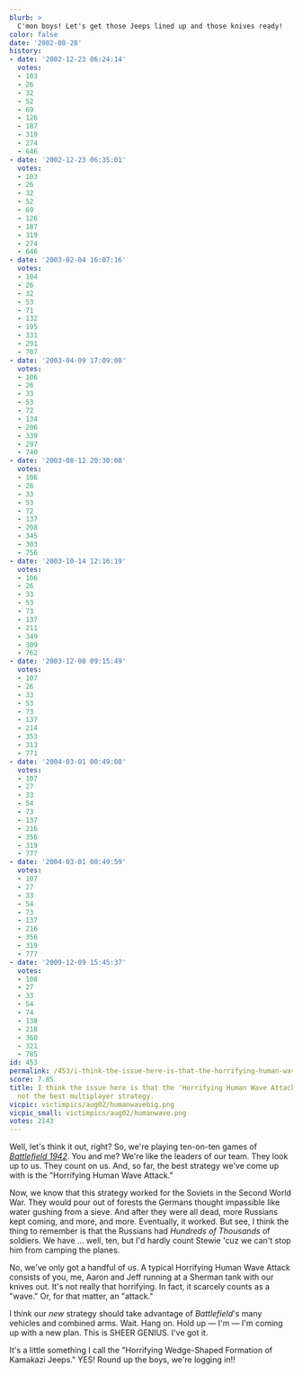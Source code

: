 ```yaml
---
blurb: >
  C'mon boys! Let's get those Jeeps lined up and those knives ready!
color: false
date: '2002-08-28'
history:
- date: '2002-12-23 06:24:14'
  votes:
  - 103
  - 26
  - 32
  - 52
  - 69
  - 126
  - 187
  - 319
  - 274
  - 646
- date: '2002-12-23 06:35:01'
  votes:
  - 103
  - 26
  - 32
  - 52
  - 69
  - 126
  - 187
  - 319
  - 274
  - 646
- date: '2003-02-04 16:07:16'
  votes:
  - 104
  - 26
  - 32
  - 53
  - 71
  - 132
  - 195
  - 331
  - 291
  - 707
- date: '2003-04-09 17:09:00'
  votes:
  - 106
  - 26
  - 33
  - 53
  - 72
  - 134
  - 206
  - 339
  - 297
  - 740
- date: '2003-08-12 20:30:08'
  votes:
  - 106
  - 26
  - 33
  - 53
  - 72
  - 137
  - 208
  - 345
  - 303
  - 756
- date: '2003-10-14 12:16:19'
  votes:
  - 106
  - 26
  - 33
  - 53
  - 73
  - 137
  - 211
  - 349
  - 309
  - 762
- date: '2003-12-08 09:15:49'
  votes:
  - 107
  - 26
  - 33
  - 53
  - 73
  - 137
  - 214
  - 353
  - 313
  - 771
- date: '2004-03-01 00:49:08'
  votes:
  - 107
  - 27
  - 33
  - 54
  - 73
  - 137
  - 216
  - 356
  - 319
  - 777
- date: '2004-03-01 00:49:59'
  votes:
  - 107
  - 27
  - 33
  - 54
  - 73
  - 137
  - 216
  - 356
  - 319
  - 777
- date: '2009-12-09 15:45:37'
  votes:
  - 108
  - 27
  - 33
  - 54
  - 74
  - 138
  - 218
  - 360
  - 321
  - 785
id: 453
permalink: /453/i-think-the-issue-here-is-that-the-horrifying-human-wave-attack-is-simply-not-the-best-multiplayer-strategy/
score: 7.85
title: I think the issue here is that the 'Horrifying Human Wave Attack' is simply
  not the best multiplayer strategy.
vicpic: victimpics/aug02/humanwavebig.png
vicpic_small: victimpics/aug02/humanwave.png
votes: 2143
---
```


Well, let's think it out, right? So, we're playing ten-on-ten games of
[*Battlefield
1942*](https://web.archive.org/web/20020828000000/http://www.fileplanet.com/files/110000/111652.shtml).
You and me? We're like the leaders of our team. They look up to us. They
count on us. And, so far, the best strategy we've come up with is the
"Horrifying Human Wave Attack."

Now, we know that this strategy worked for the Soviets in the Second
World War. They would pour out of forests the Germans thought impassible
like water gushing from a sieve. And after they were all dead, more
Russians kept coming, and more, and more. Eventually, it worked. But
see, I think the thing to remember is that the Russians had *Hundreds of
Thousands* of soldiers. We have ... well, ten, but I'd hardly count
Stewie 'cuz we can't stop him from camping the planes.

No, we've only got a handful of us. A typical Horrifying Human Wave
Attack consists of you, me, Aaron and Jeff running at a Sherman tank
with our knives out. It's not really that horrifying. In fact, it
scarcely counts as a "wave." Or, for that matter, an "attack."

I think our *new* strategy should take advantage of *Battlefield*'s many
vehicles and combined arms. Wait. Hang on. Hold up — I'm — I'm coming
up with a new plan. This is SHEER GENIUS. I've got it.

It's a little something I call the "Horrifying Wedge-Shaped Formation of
Kamakazi Jeeps." YES! Round up the boys, we're logging in!!